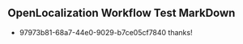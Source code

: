 ## OpenLocalization Workflow Test MarkDown
* 97973b81-68a7-44e0-9029-b7ce05cf7840 thanks!

<!--HONumber=Aug16_HO3-->


